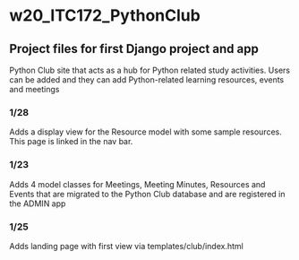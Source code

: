 # w20_ITC172_PythonClub

## Project files for first Django project and app
Python Club site that acts as a hub for Python related study activities. Users can be added and they can add Python-related learning resources, events and meetings 

### 1/28
Adds a display view for the Resource model with some sample resources. This page is linked in the nav bar. 

### 1/23 
Adds 4 model classes for Meetings, Meeting Minutes, Resources and Events that are migrated to the Python Club database and are registered in the ADMIN app

### 1/25 
Adds landing page with first view via templates/club/index.html 
